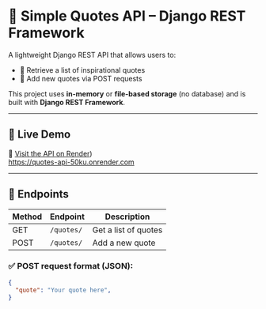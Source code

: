 # 📜 Simple Quotes API – Django REST Framework

A lightweight Django REST API that allows users to:

- 🔹 Retrieve a list of inspirational quotes
- 🔹 Add new quotes via POST requests

This project uses **in-memory** or **file-based storage** (no database) and is built with **Django REST Framework**.

---

## 🚀 Live Demo

🔗 [Visit the API on Render](https://quotes-api-50ku.onrender.com))  
https://quotes-api-50ku.onrender.com

---

## 📂 Endpoints

| Method | Endpoint     | Description             |
|--------|--------------|-------------------------|
| GET    | `/quotes/`   | Get a list of quotes    |
| POST   | `/quotes/`   | Add a new quote         |

### ✅ POST request format (JSON):
```json
{
  "quote": "Your quote here",
}

